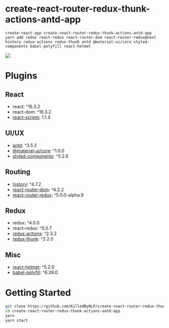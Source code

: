 # create-react-router-redux-thunk-actions-antd-app

```
create-react-app create-react-router-redux-thunk-actions-antd-app
yarn add redux react-redux react-router-dom react-router-redux@next history redux-actions redux-thunk antd @material-ui/core styled-components babel-polyfill react-helmet
```

![](https://i.imgur.com/7hqjhKl.png)

# Plugins
## React
*   react: ^16.3.2
*   react-dom: ^16.3.2
*   [react-scripts](https://github.com/facebook/create-react-app): 1.1.4

## UI/UX
*   [antd](https://github.com/ant-design/ant-design/): ^3.5.2
*   [@material-ui/core](https://github.com/mui-org/material-ui): ^1.0.0
*   [styled-components](https://github.com/styled-components/styled-components): ^3.2.6

## Routing
*   [history](https://github.com/ReactTraining/history): ^4.7.2
*   [react-router-dom](https://github.com/ReactTraining/react-router/tree/master/packages/react-router-dom): ^4.2.2
*   [react-router-redux](https://github.com/ReactTraining/react-router/tree/master/packages/react-router-redux): ^5.0.0-alpha.9

## Redux
*   redux: ^4.0.0
*   react-redux: ^5.0.7
*   [redux-actions](https://github.com/redux-utilities/redux-actions): ^2.3.2
*   [redux-thunk](https://github.com/reduxjs/redux-thunk): ^2.2.0

## Misc
*   [react-helmet](https://github.com/nfl/react-helmet): ^5.2.0
*   [babel-polyfill](https://babeljs.io/docs/usage/polyfill/): ^6.26.0

# Getting Started
```bash
git clone https://github.com/KilledByNLP/create-react-router-redux-thunk-actions-antd-app
cd create-react-router-redux-thunk-actions-antd-app
yarn
yarn start
```
